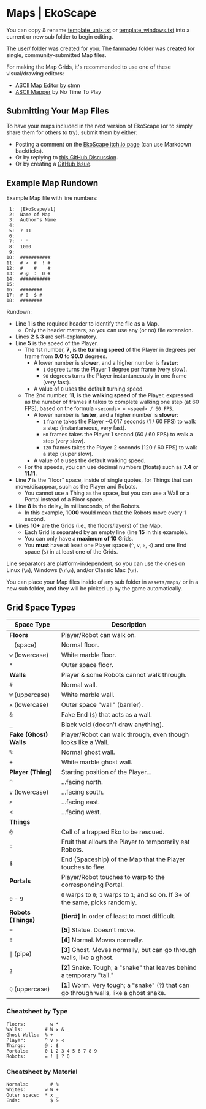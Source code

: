 # Maps | EkoScape #

You can copy & rename [template_unix.txt](template_unix.txt) or [template_windows.txt](template_windows.txt) into a current or new sub folder to begin editing.

The [user/](user/) folder was created for you. The [fanmade/](fanmade/) folder was created for single, community-submitted Map files.

For making the Map Grids, it's recommended to use one of these visual/drawing editors:
- [ASCII Map Editor](https://stmn.itch.io/ascii-map-editor) by stmn
- [ASCII Mapper](https://notimetoplay.itch.io/ascii-mapper) by No Time To Play

## Submitting Your Map Files ##

To have your maps included in the next version of EkoScape (or to simply share them for others to try), submit them by either:
- Posting a comment on the [EkoScape itch.io page](https://esotericpig.itch.io/ekoscape) (can use Markdown backticks).
- Or by replying to [this GitHub Discussion](https://github.com/esotericpig/EkoScape/discussions/1).
- Or by creating a [GitHub Issue](https://github.com/esotericpig/EkoScape/issues).

## Example Map Rundown ##

Example Map file with line numbers:

```
 1:  [EkoScape/v1]
 2:  Name of Map
 3:  Author's Name
 4:
 5:  7 11
 6:
 7:  ' '
 8:  1000
 9:
10:  ###########
11:  # >  #  ! #
12:  #    #    #
13:  # @  :  0 #
14:  ###########
15:
16:  ########
17:  # 0  $ #
18:  ########
```

Rundown:
- Line **1** is the required header to identify the file as a Map.
  - Only the header matters, so you can use any (or no) file extension.
- Lines **2** & **3** are self-explanatory.
- Line **5** is the speed of the Player.
  - The 1st number, **7**, is the **turning speed** of the Player in degrees per frame from **0.0** to **90.0** degrees.
    - A lower number is **slower**, and a higher number is **faster**:
      - `1` degree turns the Player 1 degree per frame (very slow).
      - `90` degrees turns the Player instantaneously in one frame (very fast).
    - A value of `0` uses the default turning speed.
  - The 2nd number, **11**, is the **walking speed** of the Player, expressed as the number of frames it takes to complete walking one step (at 60 FPS), based on the formula `<seconds> = <speed> / 60 FPS`.
    - A lower number is **faster**, and a higher number is **slower**:
      - `1` frame takes the Player ~0.017 seconds (1 / 60 FPS) to walk a step (instantaneous, very fast).
      - `60` frames takes the Player 1 second (60 / 60 FPS) to walk a step (very slow).
      - `120` frames takes the Player 2 seconds (120 / 60 FPS) to walk a step (super slow).
    - A value of `0` uses the default walking speed.
  - For the speeds, you can use decimal numbers (floats) such as **7.4** or **11.11**.
- Line **7** is the "floor" space, inside of single quotes, for Things that can move/disappear, such as the Player and Robots.
  - You cannot use a Thing as the space, but you can use a Wall or a Portal instead of a Floor space.
- Line **8** is the delay, in milliseconds, of the Robots.
  - In this example, **1000** would mean that the Robots move every 1 second.
- Lines **10+** are the Grids (i.e., the floors/layers) of the Map.
  - Each Grid is separated by an empty line (line **15** in this example).
  - You can only have a **maximum of 10** Grids.
  - You **must** have at least one Player space (`^`, `v`, `>`, `<`) and one End space (`$`) in at least one of the Grids.

Line separators are platform-independent, so you can use the ones on Linux (`\n`), Windows (`\r\n`), and/or Classic Mac (`\r`).

You can place your Map files inside of any sub folder in `assets/maps/` or in a new sub folder, and they will be picked up by the game automatically.

## Grid Space Types ##

| Space Type             | Description                                                                              |
|------------------------|------------------------------------------------------------------------------------------|
| **Floors**             | Player/Robot can walk on.                                                                |
| ` ` (space)            | Normal floor.                                                                            |
| `w` (lowercase)        | White marble floor.                                                                      |
| `*`                    | Outer space floor.                                                                       |
| **Walls**              | Player & some Robots cannot walk through.                                                |
| `#`                    | Normal wall.                                                                             |
| `W` (uppercase)        | White marble wall.                                                                       |
| `x` (lowercase)        | Outer space "wall" (barrier).                                                            |
| `&`                    | Fake End (`$`) that acts as a wall.                                                      |
| `_`                    | Black void (doesn't draw anything).                                                      |
| **Fake (Ghost) Walls** | Player/Robot can walk through, even though looks like a Wall.                            |
| `%`                    | Normal ghost wall.                                                                       |
| `+`                    | White marble ghost wall.                                                                 |
| **Player (Thing)**     | Starting position of the Player...                                                       |
| `^`                    | ...facing north.                                                                         |
| `v` (lowercase)        | ...facing south.                                                                         |
| `>`                    | ...facing east.                                                                          |
| `<`                    | ...facing west.                                                                          |
| **Things**             |                                                                                          |
| `@`                    | Cell of a trapped Eko to be rescued.                                                     |
| `:`                    | Fruit that allows the Player to temporarily eat Robots.                                  |
| `$`                    | End (Spaceship) of the Map that the Player touches to flee.                              |
| **Portals**            | Player/Robot touches to warp to the corresponding Portal.                                |
| `0` - `9`              | `0` warps to `0`; `1` warps to `1`; and so on. If 3+ of the same, picks randomly.        |
| **Robots (Things)**    | **[tier#]** In order of least to most difficult.                                         |
| `=`                    | **[5]** Statue. Doesn't move.                                                            |
| `!`                    | **[4]** Normal. Moves normally.                                                          |
| `\|` (pipe)            | **[3]** Ghost. Moves normally, but can go through walls, like a ghost.                   |
| `?`                    | **[2]** Snake. Tough; a "snake" that leaves behind a temporary "tail."                   |
| `Q` (uppercase)        | **[1]** Worm. Very tough; a "snake" (`?`) that can go through walls, like a ghost snake. |

### Cheatsheet by Type ###

```
Floors:         w *
Walls:        # W x & _
Ghost Walls:  % +
Player:       ^ v > <
Things:       @ : $
Portals:      0 1 2 3 4 5 6 7 8 9
Robots:       = ! | ? Q
```

### Cheatsheet by Material ###

```
Normals:        # %
Whites:       w W +
Outer space:  * x _
Ends:           $ &
```
